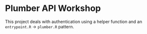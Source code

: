 # Plumber API Workshop

This project deals with authentication using a helper function and an `entrypoint.R` -> `plumber.R` pattern.
